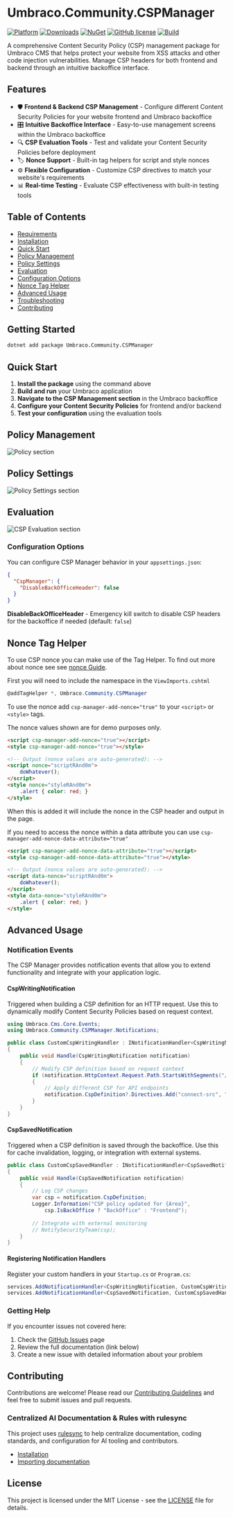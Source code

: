# Umbraco.Community.CSPManager

[![Platform](https://img.shields.io/badge/Umbraco-16.1+-%233544B1?style=flat&logo=umbraco)](https://umbraco.com/products/umbraco-cms/)
[![Downloads](https://img.shields.io/nuget/dt/Umbraco.Community.CSPManager?color=cc9900)](https://www.nuget.org/packages/Umbraco.Community.CSPManager/)
[![NuGet](https://img.shields.io/nuget/vpre/Umbraco.Community.CSPManager?color=0273B3)](https://www.nuget.org/packages/Umbraco.Community.CSPManager)
[![GitHub license](https://img.shields.io/github/license/Matthew-Wise/Umbraco-CSP-manager?color=8AB803)](https://github.com/Matthew-Wise/Umbraco-CSP-manager/blob/main/LICENSE)
[![Build](https://github.com/Matthew-Wise/Umbraco-CSP-manager/actions/workflows/main.yml/badge.svg?event=push)](https://github.com/Matthew-Wise/Umbraco-CSP-manager/blob/main/.github/workflows/main.yml)

A comprehensive Content Security Policy (CSP) management package for Umbraco CMS that helps protect your website from XSS attacks and other code injection vulnerabilities. Manage CSP headers for both frontend and backend through an intuitive backoffice interface.

## Features

- 🛡️ **Frontend & Backend CSP Management** - Configure different Content Security Policies for your website frontend and Umbraco backoffice
- 🎛️ **Intuitive Backoffice Interface** - Easy-to-use management screens within the Umbraco backoffice
- 🔍 **CSP Evaluation Tools** - Test and validate your Content Security Policies before deployment
- 🏷️ **Nonce Support** - Built-in tag helpers for script and style nonces
- ⚙️ **Flexible Configuration** - Customize CSP directives to match your website's requirements
- 📊 **Real-time Testing** - Evaluate CSP effectiveness with built-in testing tools

## Table of Contents

- [Requirements](#requirements)
- [Installation](#installation)
- [Quick Start](#quick-start)
- [Policy Management](#csp-management)
- [Policy Settings](#configuration)
- [Evaluation](#evaluation)
- [Configuration Options](#configuration-options)
- [Nonce Tag Helper](#nonce-tag-helper)
- [Advanced Usage](#advanced-usage)
- [Troubleshooting](#troubleshooting)
- [Contributing](#contributing)

## Getting Started

```bash
dotnet add package Umbraco.Community.CSPManager
```

## Quick Start

1. **Install the package** using the command above
2. **Build and run** your Umbraco application
3. **Navigate to the CSP Management section** in the Umbraco backoffice
4. **Configure your Content Security Policies** for frontend and/or backend
5. **Test your configuration** using the evaluation tools



## Policy  Management

![Policy section](https://raw.githubusercontent.com/Matthew-Wise/Umbraco-CSP-manager/main/images/management-screen.png "Csp Management section")

## Policy Settings

![Policy Settings section](https://raw.githubusercontent.com/Matthew-Wise/Umbraco-CSP-manager/main/images/settings-screen.png "Policy Settings section")

## Evaluation

![CSP Evaluation section](https://raw.githubusercontent.com/Matthew-Wise/Umbraco-CSP-manager/main/images/evaluate-screen.png "Csp Evaluation section")

### Configuration Options

You can configure CSP Manager behavior in your `appsettings.json`:

```json
{
  "CspManager": {
    "DisableBackOfficeHeader": false
  }
}
```

**DisableBackOfficeHeader** - Emergency kill switch to disable CSP headers for the backoffice if needed (default: `false`)

## Nonce Tag Helper

To use CSP nonce you can make use of the Tag Helper. To find out more about nonce see see [nonce Guide](https://content-security-policy.com/nonce/).

First you will need to include the namespace in the `ViewImports.cshtml`

```csharp
@addTagHelper *, Umbraco.Community.CSPManager
```

To use the nonce add `csp-manager-add-nonce="true"` to your `<script>` or `<style>` tags.

The nonce values shown are for demo purposes only.

```html
<script csp-manager-add-nonce="true"></script>
<style csp-manager-add-nonce="true"></style>

<!-- Output (nonce values are auto-generated): -->
<script nonce="scriptRAnd0m">
    doWhatever();
</script>
<style nonce="styleRAnd0m">
    .alert { color: red; }
</style>
```

When this is added it will include the nonce in the CSP header and output in the page.

If you need to access the nonce within a data attribute you can use `csp-manager-add-nonce-data-attribute="true"`

```html
<script csp-manager-add-nonce-data-attribute="true"></script>
<style csp-manager-add-nonce-data-attribute="true"></style>

<!-- Output (nonce values are auto-generated): -->
<script data-nonce="scriptRAnd0m">
    doWhatever();
</script>
<style data-nonce="styleRAnd0m">
    .alert { color: red; }
</style>
```

## Advanced Usage

### Notification Events

The CSP Manager provides notification events that allow you to extend functionality and integrate with your application logic.

#### CspWritingNotification

Triggered when building a CSP definition for an HTTP request. Use this to dynamically modify Content Security Policies based on request context.

```csharp
using Umbraco.Cms.Core.Events;
using Umbraco.Community.CSPManager.Notifications;

public class CustomCspWritingHandler : INotificationHandler<CspWritingNotification>
{
    public void Handle(CspWritingNotification notification)
    {
        // Modify CSP definition based on request context
        if (notification.HttpContext.Request.Path.StartsWithSegments("/api"))
        {
            // Apply different CSP for API endpoints
            notification.CspDefinition?.Directives.Add("connect-src", "'self' api.example.com");
        }
    }
}
```

#### CspSavedNotification

Triggered when a CSP definition is saved through the backoffice. Use this for cache invalidation, logging, or integration with external systems.

```csharp
public class CustomCspSavedHandler : INotificationHandler<CspSavedNotification>
{
    public void Handle(CspSavedNotification notification)
    {
        // Log CSP changes
        var csp = notification.CspDefinition;
        Logger.Information("CSP policy updated for {Area}", 
            csp.IsBackOffice ? "BackOffice" : "Frontend");
        
        // Integrate with external monitoring
        // NotifySecurityTeam(csp);
    }
}
```

#### Registering Notification Handlers

Register your custom handlers in your `Startup.cs` or `Program.cs`:

```csharp
services.AddNotificationHandler<CspWritingNotification, CustomCspWritingHandler>();
services.AddNotificationHandler<CspSavedNotification, CustomCspSavedHandler>();
```

### Getting Help

If you encounter issues not covered here:
1. Check the [GitHub Issues](https://github.com/Matthew-Wise/Umbraco-CSP-manager/issues) page
2. Review the full documentation (link below)
3. Create a new issue with detailed information about your problem

## Contributing

Contributions are welcome! Please read our [Contributing Guidelines](https://github.com/Matthew-Wise/Umbraco-CSP-manager/blob/main/CONTRIBUTING.md) and feel free to submit issues and pull requests.

### Centralized AI Documentation & Rules with rulesync

This project uses [rulesync](https://github.com/dyoshikawa/rulesync) to help centralize documentation, coding standards, and configuration for AI tooling and contributors.

- [Installation](https://github.com/dyoshikawa/rulesync?tab=readme-ov-file#installation)
- [Importing documentation](https://github.com/dyoshikawa/rulesync?tab=readme-ov-file#existing-project)

## License

This project is licensed under the MIT License - see the [LICENSE](https://github.com/Matthew-Wise/Umbraco-CSP-manager/blob/main/LICENSE) file for details.
